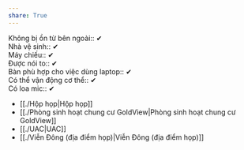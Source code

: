 ```yaml
---  
share: True  
---  
```

Không bị ồn từ bên ngoài:: ✔  
Nhà vệ sinh:: ✔  
Máy chiếu:: ✔  
Được nói to:: ✔  
Bàn phù hợp cho việc dùng laptop:: ✔  
Có thể vận động cơ thể:: ✔  
Có loa mic:: ✔  
  
- [[./Hộp họp|Hộp họp]]  
- [[./Phòng sinh hoạt chung cư GoldView|Phòng sinh hoạt chung cư GoldView]]  
- [[./UAC|UAC]]  
- [[./Viễn Đông (địa điểm họp)|Viễn Đông (địa điểm họp)]]  
  

